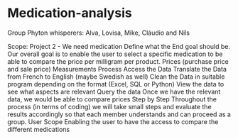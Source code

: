 # Medication-analysis

Group Phyton whisperers: Alva, Lovisa, Mike, Cláudio and Nils

Scope: Project 2 - We need medication
 Define what the End goal should be.
Our overall goal is to enable the user to select a specific medication to be able to compare the price per milligram per product.
Prices (purchase price and sale price)
Measurements
Process
Access the Data
Translate the Data from French to English (maybe Swedish as well)
Clean the Data in suitable program depending on the format (Excel, SQL or Python)
View the data to see what aspects are relevant
Query the data
Once we have the relevant data, we would be able to compare prices
Step by Step
Throughout the process (in terms of coding) we will take small steps and evaluate the results accordingly so that each member understands and can proceed as a group.
User Scope
Enabling the user to have the access to compare the different medications
